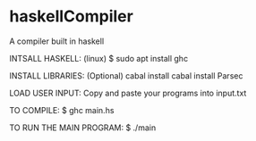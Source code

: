 # haskellCompiler
A compiler built in haskell

INTSALL HASKELL: (linux)
	$ sudo apt install ghc

INSTALL LIBRARIES: (Optional)
	cabal install
	cabal install Parsec

LOAD USER INPUT:
	Copy and paste your programs into input.txt

TO COMPILE:
	$ ghc main.hs
  
TO RUN THE MAIN PROGRAM:
	$ ./main
